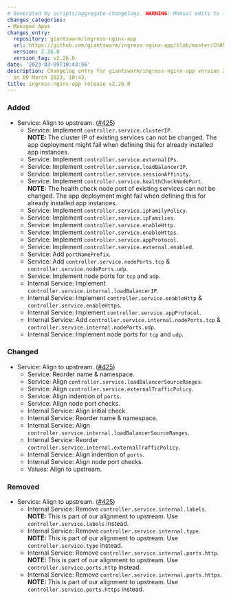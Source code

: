 ```yaml
---
# Generated by scripts/aggregate-changelogs. WARNING: Manual edits to this files will be overwritten.
changes_categories:
- Managed Apps
changes_entry:
  repository: giantswarm/ingress-nginx-app
  url: https://github.com/giantswarm/ingress-nginx-app/blob/master/CHANGELOG.md#2260---2023-03-09
  version: 2.26.0
  version_tag: v2.26.0
date: '2023-03-09T10:43:56'
description: Changelog entry for giantswarm/ingress-nginx-app version 2.26.0, published
  on 09 March 2023, 10:43.
title: ingress-nginx-app release v2.26.0
---
```


### Added
- Service: Align to upstream. ([#425](https://github.com/giantswarm/ingress-nginx-app/pull/425))
  - Service: Implement `controller.service.clusterIP`.\
    **NOTE:** The cluster IP of existing services can not be changed. The app deployment might fail when defining this for already installed app instances.
  - Service: Implement `controller.service.externalIPs`.
  - Service: Implement `controller.service.loadBalancerIP`.
  - Service: Implement `controller.service.sessionAffinity`.
  - Service: Implement `controller.service.healthCheckNodePort`.\
    **NOTE:** The health check node port of existing services can not be changed. The app deployment might fail when defining this for already installed app instances.
  - Service: Implement `controller.service.ipFamilyPolicy`.
  - Service: Implement `controller.service.ipFamilies`.
  - Service: Implement `controller.service.enableHttp`.
  - Service: Implement `controller.service.enableHttps`.
  - Service: Implement `controller.service.appProtocol`.
  - Service: Implement `controller.service.external.enabled`.
  - Service: Add `portNamePrefix`.
  - Service: Add `controller.service.nodePorts.tcp` & `controller.service.nodePorts.udp`.
  - Service: Implement node ports for `tcp` and `udp`.
  - Internal Service: Implement `controller.service.internal.loadBalancerIP`.
  - Internal Service: Implement `controller.service.enableHttp` & `controller.service.enableHttps`.
  - Internal Service: Implement `controller.service.appProtocol`.
  - Internal Service: Add `controller.service.internal.nodePorts.tcp` & `controller.service.internal.nodePorts.udp`.
  - Internal Service: Implement node ports for `tcp` and `udp`.
### Changed
- Service: Align to upstream. ([#425](https://github.com/giantswarm/ingress-nginx-app/pull/425))
  - Service: Reorder name & namespace.
  - Service: Align `controller.service.loadBalancerSourceRanges`.
  - Service: Align `controller.service.externalTrafficPolicy`.
  - Service: Align indention of `ports`.
  - Service: Align node port checks.
  - Internal Service: Align initial check.
  - Internal Service: Reorder name & namespace.
  - Internal Service: Align `controller.service.internal.loadBalancerSourceRanges`.
  - Internal Service: Reorder `controller.service.internal.externalTrafficPolicy`.
  - Internal Service: Align indention of `ports`.
  - Internal Service: Align node port checks.
  - Values: Align to upstream.
### Removed
- Service: Align to upstream. ([#425](https://github.com/giantswarm/ingress-nginx-app/pull/425))
  - Internal Service: Remove `controller.service.internal.labels`.\
    **NOTE:** This is part of our alignment to upstream. Use `controller.service.labels` instead.
  - Internal Service: Remove `controller.service.internal.type`.\
    **NOTE:** This is part of our alignment to upstream. Use `controller.service.type` instead.
  - Internal Service: Remove `controller.service.internal.ports.http`.\
    **NOTE:** This is part of our alignment to upstream. Use `controller.service.ports.http` instead.
  - Internal Service: Remove `controller.service.internal.ports.https`.\
    **NOTE:** This is part of our alignment to upstream. Use `controller.service.ports.https` instead.
